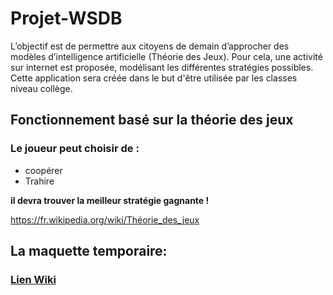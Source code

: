 # Projet-WSDB

L’objectif  est  de  permettre  aux  citoyens  de  demain  d’approcher  des  modèles d’intelligence artificielle (Théorie des Jeux).  Pour cela, une activité sur internet est proposée, modélisant les différentes stratégies possibles.  Cette application sera créée dans le but d'être utilisée par les classes niveau collège.

## Fonctionnement basé sur la théorie des jeux

### Le joueur peut choisir de  :
- coopérer
- Trahire

__il devra  trouver la  meilleur stratégie  gagnante !__

https://fr.wikipedia.org/wiki/Théorie_des_jeux

## La maquette  temporaire:

### __[Lien  Wiki](https://github.com/thirax/Projet-WSDB/wiki/Maquette)__
